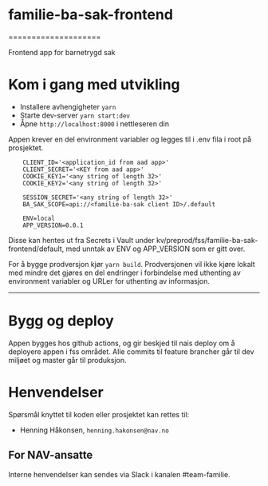 # familie-ba-sak-frontend
====================

Frontend app for barnetrygd sak

# Kom i gang med utvikling

* Installere avhengigheter `yarn`
* Starte dev-server `yarn start:dev`
* Åpne `http://localhost:8000` i nettleseren din

Appen krever en del environment variabler og legges til i .env fila i root på prosjektet.  
```
    CLIENT_ID='<application_id from aad app>'
    CLIENT_SECRET='<KEY from aad app>'
    COOKIE_KEY1='<any string of length 32>'
    COOKIE_KEY2='<any string of length 32>'
    
    SESSION_SECRET='<any string of length 32>'
    BA_SAK_SCOPE=api://<familie-ba-sak client ID>/.default

    ENV=local
    APP_VERSION=0.0.1
```
Disse kan hentes ut fra Secrets i Vault under kv/preprod/fss/familie-ba-sak-frontend/default, med unntak av ENV og APP_VERSION som er gitt over.

For å bygge prodversjon kjør `yarn build`. Prodversjonen vil ikke kjøre lokalt med mindre det gjøres en del endringer i forbindelse med uthenting av environment variabler og URLer for uthenting av informasjon.

---


# Bygg og deploy
Appen bygges hos github actions, og gir beskjed til nais deploy om å deployere appen i fss området. Alle commits til feature brancher går til dev miljøet og master går til produksjon.

# Henvendelser

Spørsmål knyttet til koden eller prosjektet kan rettes til:

* Henning Håkonsen, `henning.hakonsen@nav.no`


## For NAV-ansatte

Interne henvendelser kan sendes via Slack i kanalen #team-familie.

